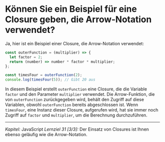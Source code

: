 # Können Sie ein Beispiel für eine Closure geben, die Arrow-Notation verwendet?

Ja, hier ist ein Beispiel einer Closure, die Arrow-Notation verwendet:

```javascript
const outerFunction = (multiplier) => {
  let factor = 2;
  return (number) => number * factor * multiplier;
};

const timesFour = outerFunction(2);
console.log(timesFour(5)); // Gibt 20 aus
```

In diesem Beispiel erstellt `outerFunction` eine Closure, die die Variable `factor` und den Parameter `multiplier` verwendet. Die Arrow-Funktion, die von `outerFunction` zurückgegeben wird, behält den Zugriff auf diese Variablen, obwohl `outerFunction` bereits abgeschlossen ist. Wenn `timesFour`, eine Instanz dieser Closure, aufgerufen wird, hat sie immer noch Zugriff auf `factor` und `multiplier`, um die Berechnung durchzuführen.

---

_Kapitel:_ JavaScript
_Lernziel 31 \[3/3\]:_ Der Einsatz von Closures ist Ihnen ebenso geläufig wie die Arrow-Notation.
